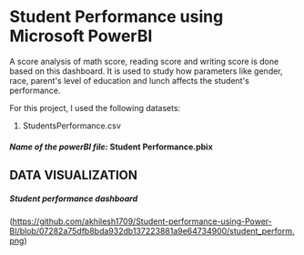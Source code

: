# Student Performance using Microsoft PowerBI
A score analysis of math score, reading score and writing score is done based on this dashboard. It is used to study how parameters like gender, race, parent's level of education and lunch affects the student's performance.

For this project, I used the following datasets:
1. StudentsPerformance.csv

#### *Name of the powerBI file:*  Student Performance.pbix

## DATA VISUALIZATION

##### Student performance dashboard
(https://github.com/akhilesh1709/Student-performance-using-Power-BI/blob/07282a75dfb8bda932db137223881a9e64734900/student_perform.png)

